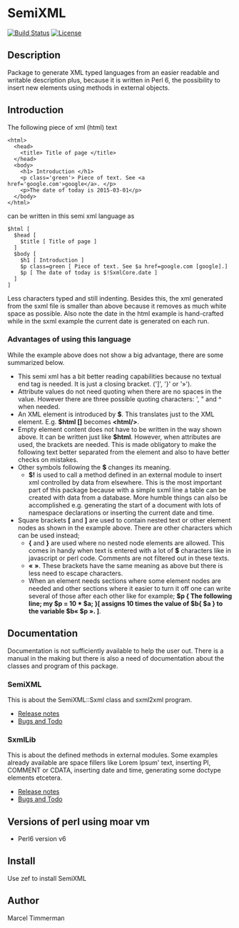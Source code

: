 # SemiXML

[![Build Status](https://travis-ci.org/MARTIMM/Semi-xml.svg?branch=master)](https://travis-ci.org/MARTIMM/Semi-xml) [![License](http://martimm.github.io/label/License-label.svg)](http://www.perlfoundation.org/artistic_license_2_0)

## Description

Package to generate XML typed languages from an easier readable and writable description plus, because it is written in Perl 6, the possibility to insert new elements using methods in external objects.

## Introduction

The following piece of xml (html) text
```
<html>
  <head>
    <title> Title of page </title>
  </head>
  <body>
    <h1> Introduction </h1>
    <p class='green'> Piece of text. See <a href='google.com'>google</a>. </p>
    <p>The date of today is 2015-03-01</p>
  </body>
</html>
```

can be written in this semi xml language as

```
$html [
  $head [
    $title [ Title of page ]
  ]
  $body [
    $h1 [ Introduction ]
    $p class=green [ Piece of text. See $a href=google.com [google].]
    $p [ The date of today is $!SxmlCore.date ]
  ]
]
```
Less characters typed and still indenting. Besides this, the xml generated from the sxml file is smaller than above because it removes as much white space as possible. Also note the date in the html example is hand-crafted while in the sxml example the current date is generated on each run.

### Advantages of using this language

While the example above does not show a big advantage, there are some summarized below.

* This semi xml has a bit better reading capabilities because no textual end tag is needed. It is just a closing bracket. (']', '}' or '»').
* Attribute values do not need quoting when there are no spaces in the value. However there are three possible quoting characters: ', " and ^ when needed.
* An XML element is introduced by **\$**. This translates just to the XML element. E.g. **\$html []** becomes **\<html/>**.
* Empty element content does not have to be written in the way shown above. It can be written just like **\$html**. However, when attributes are used, the brackets are needed. This is made obligatory to make the following text better separated from the element and also to have better checks on mistakes.
* Other symbols following the **\$** changes its meaning.
  * **\$!** is used to call a method defined in an external module to insert xml controlled by data from elsewhere. This is the most important part of this package because with a simple sxml line a table can be created with data from a database. More humble things can also be accomplished e.g. generating the start of a document with lots of namespace declarations or inserting the current date and time.
* Square brackets **[** and **]** are used to contain nested text or other element nodes as shown in the example above. There are other characters which can be used instead;
  * **{** and **}** are used where no nested node elements are allowed. This comes in handy when text is entered with a lot of **\$** characters like in javascript or perl code. Comments are not filtered out in these texts.
  * **«** **»**. These brackets have the same meaning as above but there is less need to escape characters.
  * When an element needs sections where some element nodes are needed and other sections where it easier to turn it off one can write several of those after each other like for example; **\$p { The following line; my \$p = 10 \* \$a; }[ assigns 10 times the value of \$b{ \$a } to the variable \$b« \$p ». ]**.

## Documentation
Documentation is not sufficiently available to help the user out. There is a manual in the making but there is also a need of documentation about the classes and program of this package.

### SemiXML
This is about the SemiXML::Sxml class and sxml2xml program.

* [Release notes](https://github.com/MARTIMM/Semi-xml/blob/master/doc/SemiXML/CHANGES.md)
* [Bugs and Todo](https://github.com/MARTIMM/Semi-xml/blob/master/doc/SemiXML/TODO.md)

### SxmlLib
This is about the defined methods in external modules. Some examples already available are space fillers like Lorem Ipsum' text, inserting PI, COMMENT or CDATA, inserting date and time, generating some doctype elements etcetera.

* [Release notes](https://github.com/MARTIMM/Semi-xml/blob/master/doc/SxmlLib/CHANGES.md)
* [Bugs and Todo](https://github.com/MARTIMM/Semi-xml/blob/master/doc/SxmlLib/TODO.md)

## Versions of perl using moar vm

* Perl6 version v6

## Install

Use zef to install SemiXML

## Author

Marcel Timmerman
